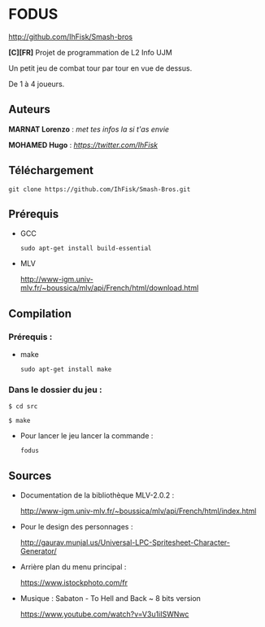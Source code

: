 # FODUS
http://github.com/IhFisk/Smash-bros

**[C][FR]** Projet de programmation de L2 Info UJM

Un petit jeu de combat tour par tour en vue de dessus.

De 1 à 4 joueurs.

## Auteurs
**MARNAT Lorenzo** : *met tes infos la si t'as envie*

**MOHAMED Hugo** : *https://twitter.com/IhFisk*

## Téléchargement
`git clone https://github.com/IhFisk/Smash-Bros.git`

## Prérequis
- GCC

  `sudo apt-get install build-essential`

- MLV

  http://www-igm.univ-mlv.fr/~boussica/mlv/api/French/html/download.html

## Compilation

  ### Prérequis :
  - make
  
    `sudo apt-get install make`
  
  ### Dans le dossier du jeu :
    $ cd src
    
    $ make
    
  - Pour lancer le jeu lancer la commande :
    
    `fodus`
    

## Sources
- Documentation de la bibliothèque MLV-2.0.2 :

  http://www-igm.univ-mlv.fr/~boussica/mlv/api/French/html/index.html


- Pour le design des personnages :

  http://gaurav.munjal.us/Universal-LPC-Spritesheet-Character-Generator/
  
  
- Arrière plan du menu principal :

  https://www.istockphoto.com/fr


- Musique : Sabaton - To Hell and Back ~ 8 bits version

  https://www.youtube.com/watch?v=V3u1iISWNwc
